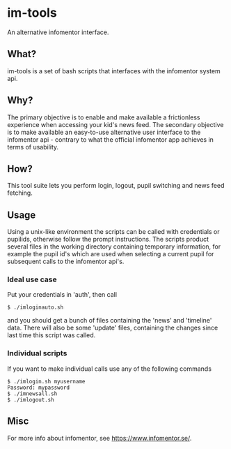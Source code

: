 # im-tools
An alternative infomentor interface.

## What?
im-tools is a set of bash scripts that interfaces with the infomentor system api.

## Why?
The primary objective is to enable and make available a frictionless experience when accessing your kid's news feed.
The secondary objective is to make available an easy-to-use alternative user interface to the infomentor api - contrary to what the official infomentor app achieves in terms of usability.

## How?
This tool suite lets you perform login, logout, pupil switching and news feed fetching.

## Usage
Using a unix-like environment the scripts can be called with credentials or pupilids, otherwise follow the prompt instructions. 
The scripts product several files in the working directory containing temporary information, for example the pupil id's which are used when selecting a current pupil for subsequent calls to the infomentor api's.

### Ideal use case
Put your credentials in 'auth', then call
```
$ ./imloginauto.sh
```
and you should get a bunch of files containing the 'news' and 'timeline' data. There will also be some 'update' files, containing the changes since last time this script was called.
### Individual scripts
If you want to make individual calls use any of the following commands
```
$ ./imlogin.sh myusername
Password: mypassword
$ ./imnewsall.sh
$ ./imlogout.sh
```
## Misc
For more info about infomentor, see https://www.infomentor.se/.
